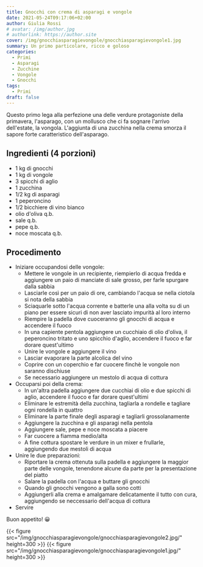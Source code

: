 ```yaml
---
title: Gnocchi con crema di asparagi e vongole
date: 2021-05-24T09:17:06+02:00
author: Giulia Rossi
# avatar: /img/author.jpg
# authorlink: https://author.site
cover: /img/gnocchiasparagievongole/gnocchiasparagievongole1.jpg
summary: Un primo particolare, ricco e goloso
categories:
  - Primi
  - Asparagi
  - Zucchine
  - Vongole
  - Gnocchi
tags:
  - Primi
draft: false
---
```


Questo primo lega alla perfezione una delle verdure protagoniste della primavera, l'asparago, con un mollusco che ci fa sognare l'arrivo dell'estate, la vongola.
L'aggiunta di una zucchina nella crema smorza il sapore forte caratteristico dell'asparago.

## Ingredienti (4 porzioni)

* 1 kg di gnocchi
* 1 kg di vongole
* 3 spicchi di aglio
* 1 zucchina
* 1/2 kg di asparagi
* 1 peperoncino
* 1/2 bicchiere di vino bianco
* olio d'oliva q.b.
* sale q.b.
* pepe q.b.
* noce moscata q.b.

## Procedimento

* Iniziare occupandosi delle vongole:
  * Mettere le vongole in un recipiente, riempierlo di acqua fredda e aggiungere un paio di manciate di sale grosso, per farle spurgare dalla sabbia
  * Lasciarle così per un paio di ore, cambiando l'acqua se nella ciotola si nota della sabbia
  * Sciaquarle sotto l'acqua corrente e batterle una alla volta su di un piano per essere sicuri di non aver lasciato impurità al loro interno
  * Riempire la padella dove cuoceranno gli gnocchi di acqua e accendere il fuoco
  * In una capiente pentola aggiungere un cucchiaio di olio d'oliva, il peperoncino tritato e uno spicchio d'aglio, accendere il fuoco e far dorare quest'ultimo
  * Unire le vongole e aggiungere il vino
  * Lasciar evaporare la parte alcolica del vino
  * Coprire con un coperchio e far cuocere finchè le vongole non saranno dischiuse
  * Se necessario aggiungere un mestolo di acqua di cottura
* Occuparsi poi della crema:
  * In un'altra padella aggiungere due cucchiai di olio e due spicchi di aglio, accendere il fuoco e far dorare quest'ultimi
  * Eliminare le estremità della zucchina, tagliarla a rondelle e tagliare ogni rondella in quattro
  * Eliminare la parte finale degli asparagi e tagliarli grossolanamente
  * Aggiungere la zucchina e gli asparagi nella pentola
  * Aggiungere sale, pepe e noce moscata a piacere
  * Far cuocere a fiamma medio/alta
  * A fine cottura spostare le verdure in un mixer e frullarle, aggiungendo due mestoli di acqua
* Unire le due preparazioni:
  * Riportare la crema ottenuta sulla padella e aggiungere la maggior parte delle vongole, tenendone alcune da parte per la presentazione del piatto
  * Salare la padella con l'acqua e buttare gli gnocchi
  * Quando gli gnocchi vengono a galla sono cotti
  * Aggiungerli alla crema e amalgamare delicatamente il tutto con cura, aggiungendo se neccessario dell'acqua di cottura
* Servire

Buon appetito! 😀

 {{< figure src="/img/gnocchiasparagievongole/gnocchiasparagievongole2.jpg/" height=300  >}}
 {{< figure src="/img/gnocchiasparagievongole/gnocchiasparagievongole1.jpg/" height=300  >}}